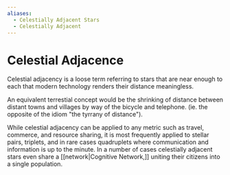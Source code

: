 ```yaml
---
aliases:
  - Celestially Adjacent Stars
  - Celestially Adjacent
---
```


# Celestial Adjacence

Celestial adjacency is a loose term referring to stars that are near enough to each that modern technology renders their distance meaningless.

An equivalent terrestial concept would be the shrinking of distance between distant towns and villages by way of the bicycle and telephone. (ie. the opposite of the idiom "the tyrrany of distance").

While celestial adjacency can be applied to any metric such as travel, commerce, and resource sharing, it is most frequently applied to stellar pairs, triplets, and in rare cases quadruplets where communication and information is up to the minute.
In a number of cases celestially adjacent stars even share a [[network|Cognitive Network,]] uniting their citizens into a single population.